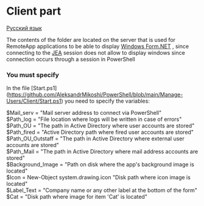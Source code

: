 # Client part

[Русский язык](https://github.com/AleksandrMikoshi/PowerShell/blob/main/Manage-Users/Client/Readme_ru.md)

The contents of the folder are located on the server that is used for RemoteApp applications to be able to display [Windows Form.NET](https://learn.microsoft.com/en-us/dotnet/desktop/winforms/overview/?view=netdesktop-7.0) , since connecting to the [JEA](https://learn.microsoft.com/en-us/powershell/scripting/learn/remoting/jea/overview?view=powershell-7.3) session does not allow to display windows since connection occurs through a session in PowerShell

### You must specify

In the file [Start.ps1] (https://github.com/AleksandrMikoshi/PowerShell/blob/main/Manage-Users/Client/Start.ps1) you need to specify the variables:   

$Mail_serv = "Mail server address to connect via PowerShell"   
$Path_log = "File location where logs will be written in case of errors"   
$Path_OU = "The path in Active Directory where user accounts are stored"   
$Path_fired = "Active Directory path where fired user accounts are stored"   
$Path_OU_Outstaff = "The path in Active Directory where external user accounts are stored"   
$Path_Mail = "The path in Active Directory where mail address accounts are stored"   
$Background_Image = "Path on disk where the app's background image is located"   
$Icon = New-Object system.drawing.icon "Disk path where icon image is located"    
$Label_Text = "Company name or any other label at the bottom of the form"   
$Cat = "Disk path where image for item 'Cat' is located"